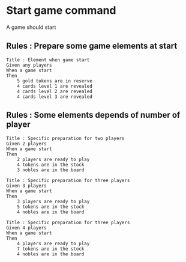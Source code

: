 # Start game command

A game should start 

## Rules : Prepare some game elements at start
```
Title : Element when game start
Given any players
When a game start
Then
    5 gold tokens are in reserve
    4 cards level 1 are revealed
    4 cards level 2 are revealed
    4 cards level 3 are revealed
```

## Rules : Some elements depends of number of player  
```
Title : Specific preparation for two players
Given 2 players
When a game start
Then
    2 players are ready to play
    4 tokens are in the stock
    3 nobles are in the board

Title : Specific preparation for three players
Given 3 players
When a game start
Then
    3 players are ready to play
    5 tokens are in the stock
    4 nobles are in the board

Title : Specific preparation for three players
Given 4 players
When a game start
Then
    4 players are ready to play
    7 tokens are in the stock
    4 nobles are in the board



